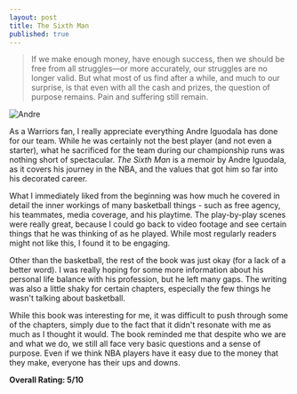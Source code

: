 ```yaml
---
layout: post
title: The Sixth Man
published: true
---
```

> If we make enough money, have enough success, then we should be free from all struggles—or more accurately, our struggles are no longer valid. But what most of us find after a while, and much to our surprise, is that even with all the cash and prizes, the question of purpose remains. Pain and suffering still remain.

![Andre](https://external-content.duckduckgo.com/iu/?u=https%3A%2F%2Ftse1.mm.bing.net%2Fth%3Fid%3DOIP.TaDAVPBShf-2-8AjhcnbagHaEK%26pid%3DApi&f=1)

As a Warriors fan, I really appreciate everything Andre Iguodala has done for our team. While he was certainly not the best player (and not even a starter), what he sacrificed for the team during our championship runs was nothing short of spectacular. _The Sixth Man_ is a memoir by Andre Iguodala, as it covers his journey in the NBA, and the values that got him so far into his decorated career.

What I immediately liked from the beginning was how much he covered in detail the inner workings of many basketball things - such as free agency, his teammates, media coverage, and his playtime. The play-by-play scenes were really great, because I could go back to video footage and see certain things that he was thinking of as he played. While most regularly readers might not like this, I found it to be engaging.

Other than the basketball, the rest of the book was just okay (for a lack of a better word). I was really hoping for some more information about his personal life balance with his profession, but he left many gaps. The writing was also a little shaky for certain chapters, especially the few things he wasn't talking about basketball.

While this book was interesting for me, it was difficult to push through some of the chapters, simply due to the fact that it didn't resonate with me as much as I thought it would. The book reminded me that despite who we are and what we do, we still all face very basic questions and a sense of purpose. Even if we think NBA players have it easy due to the money that they make, everyone has their ups and downs.

**Overall Rating: 5/10**
